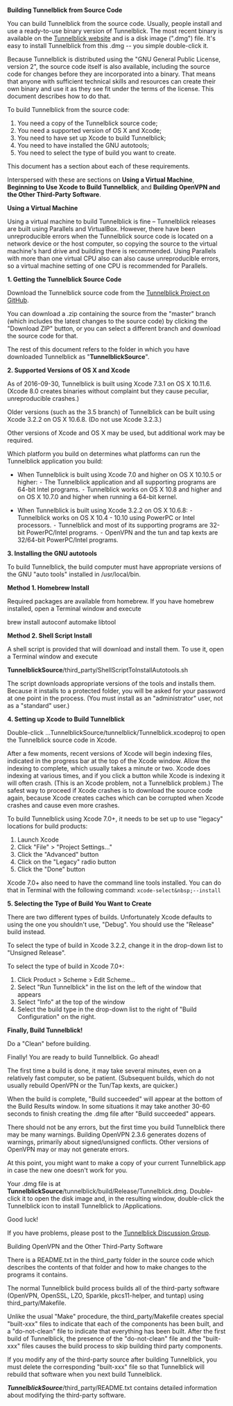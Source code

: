 **Building Tunnelblick from Source Code**

You can build Tunnelblick from the source code. Usually, people install and use a ready-to-use binary version of Tunnelblick. The most recent binary is available on the [Tunnelblick website](https://tunnelblick.net) and is a disk image (".dmg") file. It's easy to install Tunnelblick from this .dmg -- you simple double-click it.

Because Tunnelblick is distributed using the "GNU General Public License, version 2", the source code itself is also available, including the source code for changes before they are incorporated into a binary. That means that anyone with sufficient technical skills and resources can create their own binary and use it as they see fit under the terms of the license. This document describes how to do that.

To build Tunnelblick from the source code:

 1.	You need a copy of the Tunnelblick source code;
 2.	You need a supported version of OS X and Xcode;
 3.	You need to have set up Xcode to build Tunnelblick;
 4.	You need to have installed the GNU autotools;
 5.	You need to select the type of build you want to create.

This document has a section about each of these requirements.

Interspersed with these are sections on **Using a Virtual Machine**, **Beginning to Use Xcode to Build Tunnelblick**, and **Building OpenVPN and the Other Third-Party Software**.


**Using a Virtual Machine**

Using a virtual machine to build Tunnelblick is fine – Tunnelblick releases are built using Parallels and VirtualBox. However, there have been unreproducible errors when the Tunnelblick source code is located on a network device or the host computer, so copying the source to the virtual machine's hard drive and building there is recommended. Using Parallels with more than one virtual CPU also can also cause unreproducible errors, so a virtual machine setting of one CPU is recommended for Parallels.


**1. Getting the Tunnelblick Source Code**

Download the Tunnelblick source code from the [Tunnelblick Project on GitHub](https://github.com/Tunnelblick//Tunnelblick).

You can download a .zip containing the source from the "master" branch (which includes the latest changes to the source code) by clicking the "Download ZIP" button, or you can select a different branch and download the source code for that.

The rest of this document refers to the folder in which you have downloaded Tunnelblick as "**TunnelblickSource**".

**2. Supported Versions of OS X and Xcode**

As of 2016-09-30, Tunnelblick is built using Xcode 7.3.1 on OS X 10.11.6. (Xcode 8.0 creates binaries without complaint but they cause peculiar, unreproducible crashes.)

Older versions (such as the 3.5 branch) of Tunnelblick can be built using Xcode 3.2.2 on OS X 10.6.8. (Do not use Xcode 3.2.3.)

Other versions of Xcode and OS X may be used, but additional work may be required.

Which platform you build on determines what platforms can run the Tunnelblick application you build:

 * When Tunnelblick is built using Xcode 7.0 and higher on OS X 10.10.5 or higher:
   ⁃ The Tunnelblick application and all supporting programs are 64-bit Intel programs.
   ⁃ Tunnelblick works on OS X 10.8 and higher and on OS X 10.7.0 and higher when running a 64-bit kernel.

 * When Tunnelblick is built using Xcode 3.2.2 on OS X 10.6.8:
   ⁃ Tunnelblick works on OS X 10.4 - 10.10 using PowerPC or Intel processors.
   ⁃ Tunnelblick and most of its supporting programs are 32-bit PowerPC/Intel programs.
   ⁃ OpenVPN and the tun and tap kexts are 32/64-bit PowerPC/Intel programs.


**3. Installing the GNU autotools**

To build Tunnelblick, the build computer must have appropriate versions of the GNU "auto tools" installed in /usr/local/bin.

  **Method 1. Homebrew Install**

  Required packages are available from homebrew. If you have homebrew installed, open a Terminal window and execute

  brew install autoconf automake libtool

  **Method 2. Shell Script Install**

  A shell script is provided that will download and install them. To use it, open a Terminal window and execute

  **TunnelblickSource**/third_party/ShellScriptToInstallAutotools.sh

  The script downloads appropriate versions of the tools and installs them. Because it installs to a protected folder, you will be asked for your password at one point in the process. (You must install as an "administrator" user, not as a "standard" user.)


**4. Setting up Xcode to Build Tunnelblick**

Double-click …TunnelblickSource/tunnelblick/Tunnelblick.xcodeproj to open the Tunnelblick source code in Xcode.

After a few moments, recent versions of Xcode will begin indexing files, indicated in the progress bar at the top of the Xcode window. Allow the indexing to complete, which usually takes a minute or two. Xcode does indexing at various times, and if you click a button while Xcode is indexing it will often crash. (This is an Xcode problem, not a Tunnelblick problem.) The safest way to proceed if Xcode crashes is to download the source code again, because Xcode creates caches which can be corrupted when Xcode crashes and cause even more crashes.

To build Tunnelblick using Xcode 7.0+, it needs to be set up to use "legacy" locations for build products:

1. Launch Xcode
2. Click "File" > "Project Settings..."
3. Click the "Advanced" button
4. Click on the "Legacy" radio button
5. Click the "Done" button

Xcode 7.0+ also need to have the command line tools installed. You can do that in Terminal with the following command: ```xcode-select&nbsp;--install```


**5. Selecting  the Type of Build You Want to Create**

There are two different types of builds. Unfortunately Xcode defaults to using the one you shouldn't use, "Debug". You should use the "Release" build instead.

To select the type of build in Xcode 3.2.2, change it in the drop-down list to "Unsigned Release".

To select the type of build in Xcode 7.0+:
 1. Click Product > Scheme > Edit Scheme…
 2. Select "Run Tunnelblick" in the list on the left of the window that appears
 3. Select "Info" at the top of the window
 4. Select the build type in the drop-down list to the right of "Build Configuration" on the right.


**Finally, Build Tunnelblick!**

Do a "Clean" before building.

Finally! You are ready to build Tunnelblick. Go ahead!

The first time a build is done, it may take several minutes, even on a relatively fast computer, so be patient. (Subsequent builds, which do not usually rebuild OpenVPN or the Tun/Tap kexts, are quicker.)

When the build is complete, "Build succeeded" will appear at the bottom of the Build Results window. In some situations it may take another 30-60 seconds to finish creating the .dmg file after "Build succeeded" appears.

There should not be any errors, but the first time you build Tunnelblick there may be many warnings. Building OpenVPN 2.3.6 generates dozens of warnings, primarily about signed/unsigned conflicts. Other versions of OpenVPN may or may not generate errors.


At this point, you might want to make a copy of your current Tunnelblick.app in case the new one doesn't work for you.

Your .dmg file is at **TunnelblickSource**/tunnelblick/build/Release/Tunnelblick.dmg. Double-click it to open the disk image and, in the resulting window, double-click the Tunnelblick icon to install Tunnelblick to /Applications.

Good luck!

If you have problems, please post to the [Tunnelblick Discussion Group](https://groups.google.com/forum/#!forum/tunnelblick-discuss).


Building OpenVPN and the Other Third-Party Software

There is a README.txt in the third_party folder in the source code which describes the contents of that folder and how to make changes to the programs it contains.

The normal Tunnelblick build process builds all of the third-party software (OpenVPN, OpenSSL, LZO, Sparkle, pkcs11-helper, and tuntap) using third_party/Makefile.

Unlike the usual "Make" procedure, the third_party/Makefile creates special "built-xxx" files to indicate that each of the components has been built, and a "do-not-clean" file to indicate that everything has been built. After the first build of Tunnelblick, the presence of the "do-not-clean" file and the "built-xxx" files causes the build process to skip building third party components.

If you modify any of the third-party source after building Tunnelblick, you must delete the corresponding "built-xxx" file so that Tunnelblick will rebuild that software when you next build Tunnelblick.

***TunnelblickSource***/third_party/README.txt contains detailed information about modifying the third-party software.
